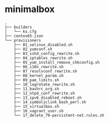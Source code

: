 minimalbox
==========

 
    .
    ├── builders
    │   └── ks.cfg
    ├── centos65.json
    └── provisioners
        ├── 01_selinux_disabled.sh
        ├── 02_yumconf.sh
        ├── 03_sshd_config_rewrite.sh
        ├── 04_iptables_rewrite.sh
        ├── 05_yum_install_remove_chkconfig.sh
        ├── 06_i18n_rewrite.sh
        ├── 07_resolvconf_rewrite.sh
        ├── 08_kernel_param.sh
        ├── 09_pam_limits.sh
        ├── 10_logrotate_rewrite.sh
        ├── 11_bashrc_org.sh
        ├── 12_ntpd_conf_rewrite.sh
        ├── 13_ipv6_disabled_reboot.sh
        ├── 14_symboliclink_bash_perl.sh
        ├── 15_virtualbox.sh
        ├── 16_vagrant_user.sh
        └── 17_delete_70-persistent-net.rules.sh
     
